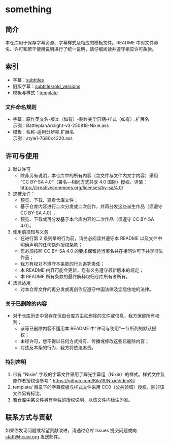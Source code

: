 # something

## 简介
本仓库用于保存字幕资源、字幕样式及相应的模板文件。README 中对文件命名、许可和若干使用说明进行了统一说明，请仔细阅读并遵守相应许可条款。

## 索引
- 字幕：[subtitles](subtitles/)
- 旧版字幕：[subtitles/old_versions](subtitles/old_versions)
- 模板与样式：[template](template/)
### 文件命名规则
- 字幕：原作英文名-版本（如有）-制作完毕日期-样式（如有）.扩展名  
  示例：BattleplanArclight-v3-250818-Nixie.ass
- 模板：名称-适用分辨率.扩展名  
  示例：style1-7680x4320.ass

## 许可与使用
1. 默认许可  
   - 除非另有说明，本仓库中的所有内容（含文件与文件内文字内容）采用 "CC BY-SA 4.0"（署名—相同方式共享 4.0 国际）授权。详情：https://creativecommons.org/licenses/by-sa/4.0/
2. 您被允许：
   - 预览、下载、查看仓库文件；
   - 基于仓库内容进行二次分发或二次创作，并再分发这些派生作品（须遵守 CC BY-SA 4.0）；
   - 预览、下载或再分发基于本仓库内容的二次作品（须遵守 CC BY-SA 4.0）。
3. 使用前须知与义务
   - 在进行第 2 条列举的行为前，请务必阅读并遵守本 README 以及文件中明确声明的任何额外授权条款；
   - 您必须按照 CC BY-SA 4.0 的要求保留适当署名并在相同许可下共享衍生作品；
   - 我方有权对不遵守本条款的行为追究责任；
   - 本 README 内容可能会更新，您有义务遵守最新版本的规定；
   - 本 README 所有条款的最终解释权归仓库所有者所有。
4. 法律适用  
   - 对本仓库文件的再分发或再创作应遵守中国法律及您居住地的法律。

### 关于已删除的内容
- 对于仓库历史中曾存在但由仓库方主动删除的文件或信息，我方保留所有权利：
  - 该等已删除内容不适用本 README 中“许可与使用”一节所列的默认授权；
  - 未经许可，您不得以任何方式持有、传播或修改这些已删除内容；
  - 对违反本条的行为，我方将依法追责。

### 特别声明
1. 带有 "Nixie" 字段的字幕文件采用了辉光字幕组（Nixie）的样式。样式文件及原作者授权请参考：https://github.com/Kilo19/NixieVideoKit
2. template/ 目录下的字幕模板与样式文件采用 CC0（公共领域）授权，除非该文件另有标注。
3. 若仓库中某文件另有单独的授权说明，以该文件内标注为准。

## 联系方式与贡献
如果你发现问题或希望贡献改进，请通过仓库 Issues 提交问题或向 staff@hcaor.org 发送邮件。
